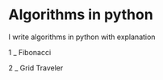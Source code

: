 # Algorithms in python
I write algorithms in python with explanation


1 _ Fibonacci

2 _ Grid Traveler

